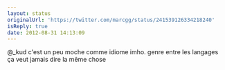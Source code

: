 ```yaml
---
layout: status
originalUrl: 'https://twitter.com/marcgg/status/241539126334218240'
isReply: true
date: 2012-08-31 14:13:09
---
```


@_kud c'est un peu moche comme idiome imho. genre entre les langages ça veut jamais dire la même chose
